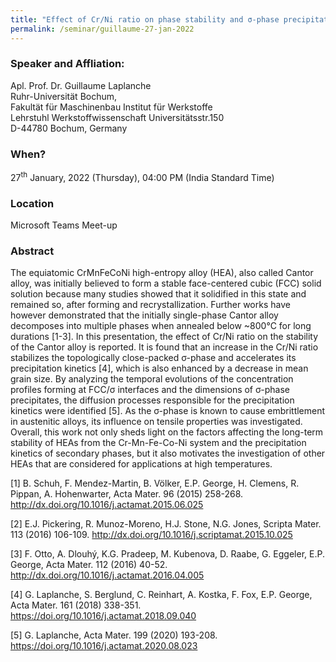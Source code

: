 ```yaml
---
title: "Effect of Cr/Ni ratio on phase stability and σ-phase precipitation kinetics in CrMnFeCoNi high-entropy alloys (27/01/22)"
permalink: /seminar/guillaume-27-jan-2022
---
```


### Speaker and Affliation:
Apl. Prof. Dr. Guillaume Laplanche<br>
Ruhr-Universität Bochum,<br>
Fakultät für Maschinenbau Institut für Werkstoffe<br>
Lehrstuhl Werkstoffwissenschaft Universitätsstr.150<br>
D-44780 Bochum, Germany<br>

### When?
27<sup>th</sup> January, 2022 (Thursday), 04:00 PM (India Standard Time)

### Location
<!a href="https://tinyurl.com/2p9axvnr" target="_blank">Microsoft Teams Meet-up</a>

### Abstract
The equiatomic CrMnFeCoNi high-entropy alloy (HEA), also called Cantor alloy, was initially believed to form a stable face-centered cubic (FCC) solid solution because many studies showed that it solidified in this state and remained so, after forming and recrystallization. Further works have however demonstrated that the initially single-phase Cantor alloy decomposes into multiple phases when annealed below ~800°C for long durations [1-3]. In this presentation, the effect of Cr/Ni ratio on the stability of the Cantor alloy is reported. It is found that an increase in the Cr/Ni ratio stabilizes the topologically close-packed σ-phase and accelerates its precipitation kinetics [4], which is also enhanced by a decrease in mean grain size. By analyzing the temporal evolutions of the concentration profiles forming at FCC/σ interfaces and the dimensions of σ-phase precipitates, the diffusion processes responsible for the precipitation kinetics were identified [5]. As the σ-phase is known to cause embrittlement in austenitic alloys, its influence on tensile properties was investigated. Overall, this work not only sheds light on the factors affecting the long-term stability of HEAs from the Cr-Mn-Fe-Co-Ni system and the precipitation kinetics of secondary phases, but it also motivates the investigation of other HEAs that are considered for applications at high temperatures.
 
[1] B. Schuh, F. Mendez-Martin, B. Völker, E.P. George, H. Clemens, R. Pippan, A. Hohenwarter, Acta Mater. 96 (2015) 258-268. http://dx.doi.org/10.1016/j.actamat.2015.06.025 
 
[2] E.J. Pickering, R. Munoz-Moreno, H.J. Stone, N.G. Jones, Scripta Mater. 113 (2016) 106-109. http://dx.doi.org/10.1016/j.scriptamat.2015.10.025 
 
[3] F. Otto, A. Dlouhý, K.G. Pradeep, M. Kubenova, D. Raabe, G. Eggeler, E.P. George, Acta Mater. 112 (2016) 40-52. http://dx.doi.org/10.1016/j.actamat.2016.04.005 
 
[4] G. Laplanche, S. Berglund, C. Reinhart, A. Kostka, F. Fox, E.P. George, Acta Mater. 161 (2018) 338-351. https://doi.org/10.1016/j.actamat.2018.09.040 
 
[5] G. Laplanche, Acta Mater. 199 (2020) 193-208. https://doi.org/10.1016/j.actamat.2020.08.023 